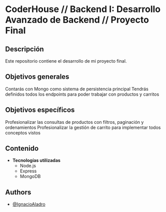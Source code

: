 # CoderHouse // Backend I: Desarrollo Avanzado de Backend // Proyecto Final

## Descripción
Este repositorio contiene el desarrollo de mi proyecto final.

## Objetivos generales
Contarás con Mongo como sistema de persistencia principal
Tendrás definidos todos los endpoints para poder trabajar con productos y carritos

## Objetivos específicos
Profesionalizar las consultas de productos con filtros, paginación y ordenamientos
Profesionalizar la gestión de carrito para implementar todos conceptos vistos

## Contenido
  - **Tecnologías utilizadas**
    - Node.js
    - Express
    - MongoDB

## Authors
- [@IgnacioAladro](https://github.com/IgnacioAladro)
